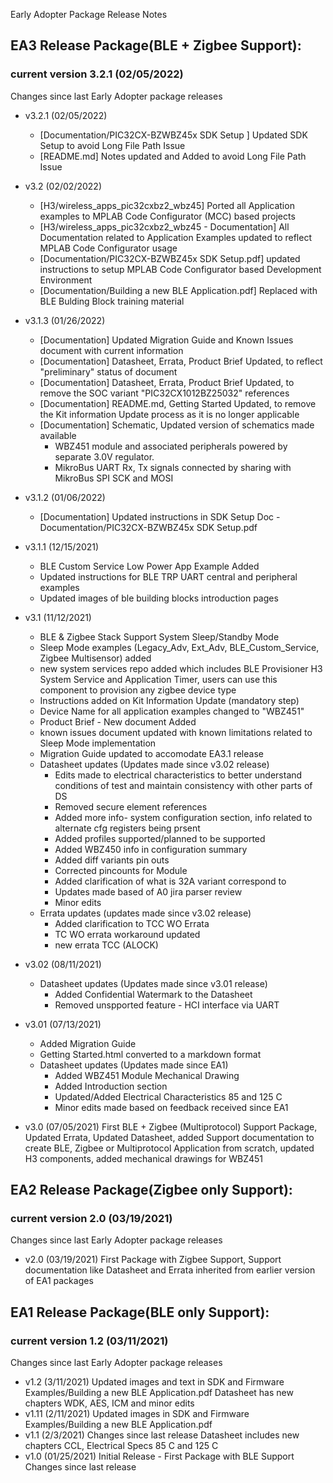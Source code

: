 Early Adopter Package Release Notes
   
## EA3 Release Package(BLE + Zigbee Support):  

### current version 3.2.1 (02/05/2022)

Changes since last Early Adopter package releases 

- v3.2.1 (02/05/2022)
  - [Documentation/PIC32CX-BZWBZ45x SDK Setup ] Updated SDK Setup to avoid Long File Path Issue 
  - [README.md] Notes updated and Added to avoid Long File Path Issue

- v3.2 (02/02/2022)
  - [H3/wireless_apps_pic32cxbz2_wbz45] Ported all Application examples to MPLAB Code Configurator (MCC) based projects 
  - [H3/wireless_apps_pic32cxbz2_wbz45 - Documentation] All Documentation related to Application Examples updated to reflect MPLAB Code Configurator usage
  - [Documentation/PIC32CX-BZWBZ45x SDK Setup.pdf] updated instructions to setup MPLAB Code Configurator based Development Environment
  - [Documentation/Building a new BLE Application.pdf] Replaced with BLE Bulding Block training material

- v3.1.3 (01/26/2022)
  - [Documentation] Updated Migration Guide and Known Issues document with current information 
  - [Documentation] Datasheet, Errata, Product Brief Updated, to reflect "preliminary" status of document
  - [Documentation] Datasheet, Errata, Product Brief Updated, to remove the SOC variant "PIC32CX1012BZ25032" references
  - [Documentation] README.md, Getting Started Updated, to remove the Kit information Update process as it is no longer applicable
  - [Documentation] Schematic, Updated version of schematics made available 
    - WBZ451 module and associated peripherals powered by separate 3.0V regulator.
    - MikroBus UART Rx, Tx signals connected by sharing with MikroBus SPI SCK and MOSI
  
- v3.1.2 (01/06/2022)
  - [Documentation] Updated instructions in SDK Setup Doc - Documentation/PIC32CX-BZWBZ45x SDK Setup.pdf

- v3.1.1 (12/15/2021)
  - BLE Custom Service Low Power App Example Added
  - Updated instructions for BLE TRP UART central and peripheral examples
  - Updated images of ble building blocks introduction pages

- v3.1 (11/12/2021)
  - BLE & Zigbee Stack Support System Sleep/Standby Mode
  - Sleep Mode examples (Legacy_Adv, Ext_Adv, BLE_Custom_Service, Zigbee Multisensor) added
  - new system services repo added which includes BLE Provisioner H3 System Service and Application Timer, users can use this component to provision any zigbee device type
  - Instructions added on Kit Information Update (mandatory step)
  - Device Name for all application examples changed to "WBZ451"
  - Product Brief - New document Added
  - known issues document updated with known limitations related to Sleep Mode implementation
  - Migration Guide updated to accomodate EA3.1 release
  - Datasheet updates (Updates made since v3.02 release) 
    - Edits made to electrical characteristics to better understand conditions of test and maintain consistency with other parts of DS
    - Removed secure element references
    - Added more info- system configuration section, info related to alternate cfg registers being prsent
    - Added profiles supported/planned to be supported
    - Added WBZ450 info in configuration summary
    - Added diff variants pin outs
    - Corrected pincounts for Module
    - Added clarification of what is 32A variant correspond to
    - Updates made based of A0 jira parser review
    - Minor edits
  - Errata updates (updates made since v3.02 release)
    - Added clarification to TCC WO Errata
    - TC WO errata workaround updated 
    - new errata TCC (ALOCK)

- v3.02 (08/11/2021)
  - Datasheet updates (Updates made since v3.01 release) 
    - Added Confidential Watermark to the Datasheet
    - Removed unspported feature - HCI interface via UART

- v3.01 (07/13/2021)
  - Added Migration Guide
  - Getting Started.html converted to a markdown format
  - Datasheet updates (Updates made since EA1)
    - Added WBZ451 Module Mechanical Drawing
    - Added Introduction section
    - Updated/Added Electrical Characteristics 85 and 125 C
    - Minor edits made based on feedback received since EA1

- v3.0 (07/05/2021)
First BLE + Zigbee (Multiprotocol) Support Package, Updated Errata, Updated Datasheet, added Support documentation to create BLE, Zigbee or Multiprotocol Application from scratch, updated H3 components, added mechanical drawings for WBZ451

## EA2 Release Package(Zigbee only Support): 

### current version 2.0 (03/19/2021)
Changes since last Early Adopter package releases

- v2.0 (03/19/2021) First Package with Zigbee Support, Support documentation like Datasheet and Errata inherited from earlier version of EA1 packages

## EA1 Release Package(BLE only Support):  

### current version 1.2 (03/11/2021)

Changes since last Early Adopter package releases

- v1.2 (3/11/2021)
Updated images and text in SDK and Firmware Examples/Building a new BLE Application.pdf 
Datasheet has new chapters WDK, AES, ICM and minor edits
- v1.11 (2/11/2021)
Updated images in SDK and Firmware Examples/Building a new BLE Application.pdf
- v1.1 (2/3/2021)
Changes since last release
Datasheet includes new chapters CCL, Electrical Specs 85 C and 125 C
- v1.0 (01/25/2021) Initial Release - First Package with BLE Support
Changes since last release




